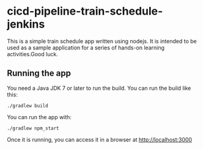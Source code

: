 # cicd-pipeline-train-schedule-jenkins

This is a simple train schedule app written using nodejs. It is intended to be used as a sample application for a series of hands-on learning activities.Good luck.

## Running the app

You need a Java JDK 7 or later to run the build. You can run the build like this:

    ./gradlew build

You can run the app with:

    ./gradlew npm_start

Once it is running, you can access it in a browser at [http://localhost:3000](http://localhost:3000)
